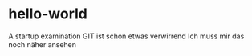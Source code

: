 # hello-world
A startup examination
GIT ist schon etwas verwirrend
Ich muss mir das noch näher ansehen


